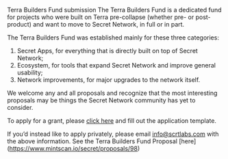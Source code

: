 Terra Builders Fund submission
The Terra Builders Fund is a dedicated fund for projects who were built on Terra pre-collapse (whether pre- or post-product) and want to move to Secret Network, in full or in part.

The Terra Builders Fund was established mainly for these three categories:

1. Secret Apps, for everything that is directly built on top of Secret Network;
2. Ecosystem, for tools that expand Secret Network and improve general usability;
3. Network improvements, for major upgrades to the network itself.

We welcome any and all proposals and recognize that the most interesting proposals may be things the Secret Network community has yet to consider.

To apply for a grant, please [click here](https://github.com/scrtlabs/TerraBuildersFund/issues/new?assignees=&labels=&template=terra_grant_application.md&title=%3CYour+Project+Name%3E) and fill out the application template.

If you’d instead like to apply privately, please email info@scrtlabs.com with the above information.
See the Terra Builders Fund Proposal [here] (https://www.mintscan.io/secret/proposals/98)
